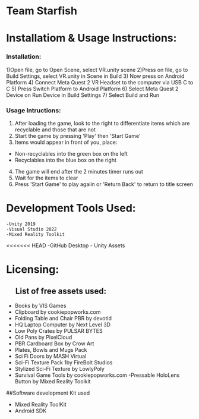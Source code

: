 # Team Starfish <br/>


# Installatiom & Usage Instructions: <br/>
### Installation: <br/>
1)Open file, go to Open Scene, select VR.unity scene
2)Press on file, go to Build Settings, select VR.unity in Scene in Build
3) Now press on Android Platform
4) Connect Meta Quest 2 VR Headset to the computer via USB C to C
5) Press Switch Platform to Android Platform
6) Select Meta Quest 2 Device on Run Device in Build Settings
7) Select Build and Run


### Usage Intructions:<br/>
1) After loading the game, look to the right to differentiate items which are recyclable and those that are not
2) Start the game by pressing 'Play' then 'Start Game'
3) Items would appear in front of you, place:<br/>
  - Non-recyclables into the green box on the left
  - Recyclables into the blue box on the right
4) The game will end after the 2 minutes timer runs out
5) Wait for the items to clear
6) Press 'Start Game' to play agaiin or 'Return Back' to return to title screen


# Development Tools Used:<br/>
	-Unity 2019
	-Visual Studio 2022
  	-Mixed Reality Toolkit
<<<<<<< HEAD
	-GitHub Desktop
	- Unity Assets
  

#  Licensing:<br/>
## ‎ ‎ ‎ ‎ ‎ List of free assets used:<br/>
- Books by VIS Games
- Clipboard by cookiepopworks.com
- Folding Table and Chair PBR by devotid
- HQ Laptop Computer by Next Level 3D
- Low Poly Crates by PULSAR BYTES
- Old Pans by PixelCloud
- PBR Cardboard Box by Crow Art
- Plates, Bowls and Mugs Pack
- Sci Fi Doors by MASH Virtual
- Sci-Fi Texture Pack 1by FireBolt Studios
- Stylized Sci-Fi Texture by LowlyPoly
- Survival Game Tools by cookiepopworks.com
-Pressable HoloLens Button by Mixed Reality Toolkit


##Software development Kit used
- Mixed Reality ToolKit
- Android SDK

  
